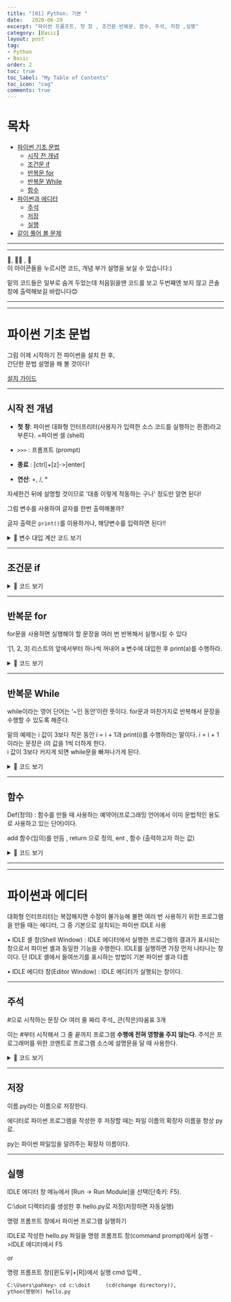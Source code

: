 ```yaml
---
title: "[01] Python: 기본 "
date:   2020-06-29
excerpt: "파이썬 프롬프트, 첫 창 , 조건문 반복문, 함수, 주석, 저장 ,실행"
category: [Basic]
layout: post
tag:
- Python
- Basic
order: 2
toc: true
toc_label: "My Table of Contents"
toc_icon: "cog" 
comments: true
---
```




# 목차
- [파이썬 기초 문법](#파이썬-기초-문법)
  * [시작 전 개념 ](#시작-전-개념)
  * [조건문 if](#조건문-if)
  * [반복문 for](#반복문-for)
  * [반복문 While](#반복문-while)
  * [함수](#함수)
- [파이썬과 에디터](#파이썬과-에디터)
  * [주석](#주석)
  * [저장](#저장)
  * [실행](#실행)
- [같이 풀어 볼 문제](#같이-풀어-볼-문제)


----
---

👀, 🤷‍♀️ , 📜    
이 아이콘들을 누르시면 코드, 개념 부가 설명을 보실 수 있습니다:)    

밑의 코드들은 일부로 숨겨 두었는데 처음읽을땐 코드를 보고 두번쨰엔 보지 않고 콘솔창에 출력해보길 바랍니다😊

---
----



# 파이썬 기초 문법

그럼 이제 시작하기 전 파이썬을 설치 한 후,     
간단한 문법 설명을 해 볼 것이다!    



[설치 가이드](https://programmers.co.kr/learn/courses/2/lessons/48)      


-----

## 시작 전 개념 
* **첫 창**: 파이썬 대화형 인터프리터(사용자가 입력한 소스 코드를 실행하는 환경)라고 부른다. =파이썬 셀 (shell) 

* ```>>>``` : 프롬프트 (prompt) 

* **종료** : [ctrl]+[z]->[enter]

* **연산**: +, /, *

자세한건 뒤에 설명할 것이므로 '대충 이렇게 작동하는 구나' 정도만 알면 된다!    

그럼 변수를 사용하여 글자를 한번 출력해볼까?

글자 출력은 ```print()```를 이용하거나, 해당변수를 입력하면 된다!!   

<details>
<summary>👀 변수 대입 계산 코드 보기</summary>
<div markdown="1">
  
```python
>>> a = "Python"
>>> print(a)
Python
```
 
```python
>>> a = "Python"
>>> a
Python
```
 
파이썬은 대소문자를 구분하므로 유의하자!
  
 
</div>
</details>




------


## 조건문 if

<details>
<summary>👀 코드 보기 </summary>
<div markdown="1">
 
```python
>>> a = 3
>>> if a > 1:
... (4 공백)or[tab] print("a is greater than 1") 
... (enter)
a is greater than 1
```
-... : 문장이 끝나지 않음

  
 
</div>
</details>

----


## 반복문 for
for문을 사용하면 실행해야 할 문장을 여러 번 반복해서 실행시킬 수 있다

‘[1, 2, 3] 리스트의 앞에서부터 하나씩 꺼내어 a 변수에 대입한 후 print(a)를 수행하라.


<details>
<summary>👀 코드 보기 </summary>
<div markdown="1">
 
```python
>>> for a in [1, 2, 3]: 
...     print(a)
...
1
2
3
```
  
 
</div>
</details>

-----

## 반복문 While
while이라는 영어 단어는 ‘~인 동안’이란 뜻이다. 
for문과 마찬가지로 반복해서 문장을 수행할 수 있도록 해준다. 

밑의 예제는 i 값이 3보다 작은 동안 i = i + 1과 print(i)를 수행하라는 말이다. 
i = i + 1이라는 문장은 i의 값을 1씩 더하게 한다.     
i 값이 3보다 커지게 되면 while문을 빠져나가게 된다.      

<details>
<summary>👀 코드 보기 </summary>
<div markdown="1">
 
```python
>>> i = 0
>>> while i < 3:
...     i=i+1
...     print(i)
...     
1
2
3
```
 
</div>
</details>

----
 
## 함수
Def(정의) : 함수를 만들 때 사용하는 예약어(프로그래밍 언어에서 이미 문법적인 용도로 사용하고 있는 단어)이다. 

add 함수(임의)를 만듬 , return 으로 정의, ent , 함수 (출력하고자 하는 값)

<details>
<summary>👀 코드 보기 </summary>
<div markdown="1">
 
```python
>>> def add(a, b):
...     return a+b
...      
>>> add(3,4)
7
```
 
</div>
</details>
 
---
----
 
# 파이썬과 에디터
대화형 인터프리터는 복잡해지면 수정이 불가능해 불편
여러 번 사용하기 위한 프로그램을 만들 때는 에디터, 
그 중 기본으로 설치되는 파이썬 IDLE 사용

•   IDLE 셸 창(Shell Window)
: IDLE 에디터에서 실행한 프로그램의 결과가 표시되는 창으로서 파이썬 셸과 동일한 기능을 수행한다. IDLE를 실행하면 가장 먼저 나타나는 창이다. 단 IDLE 셸에서 들여쓰기를 표시하는 방법이 기본 파이썬 셸과 다름

•   IDLE 에디터 창(Editor Window)
: IDLE 에디터가 실행되는 창이다.

----
 
## 주석
#으로 시작하는 문장 Or 여러 줄 짜리 주석_ 큰(작은)따옴표 3개

이는 #부터 시작해서 그 줄 끝까지 프로그램 **수행에 전혀 영향을 주지 않는다.** 
주석은 프로그래머를 위한 코멘트로 프로그램 소스에 설명문을 달 때 사용한다.

<details>
<summary>👀 코드 보기 </summary>
<div markdown="1">
 
```python
"""
Author: EungYong Park
Date : 2019-05-01
이 프로그램은 Hello World를 출력하는 프로그램이다.
"""
```
 
</div>
</details>

----
 
## 저장
이름.py라는 이름으로 저장한다. 

에디터로 파이썬 프로그램을 작성한 후 저장할 때는 파일 이름의 확장자 이름을 항상 py로. 

py는 파이썬 파일임을 알려주는 확장자 이름이다.

----
 
## 실행
IDLE 에디터 창 메뉴에서 [Run → Run Module]을 선택(단축키: F5).

C:\doit 디렉터리를 생성한 후 hello.py로 저장(저장하면 자동실행)

명령 프롬프트 창에서 파이썬 프로그램 실행하기

IDLE로 작성한 hello.py 파일을 명령 프롬프트 창(command prompt)에서 실행
->IDLE 에디터에서 F5                          

or

명령 프롬프트 창([윈도우]+[R])에서 실행 cmd 입력 ,                                        

```python
C:\Users\pahkey> cd c:\doit     (cd(change directory)),           
ython(명령어) hello.py
```



